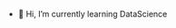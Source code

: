- 🌱 Hi, I’m currently learning DataScience

<!---
CaesarWD/CaesarWD is a ✨ special ✨ repository because its `README.md` (this file) appears on your GitHub profile.
You can click the Preview link to take a look at your changes.
--->
